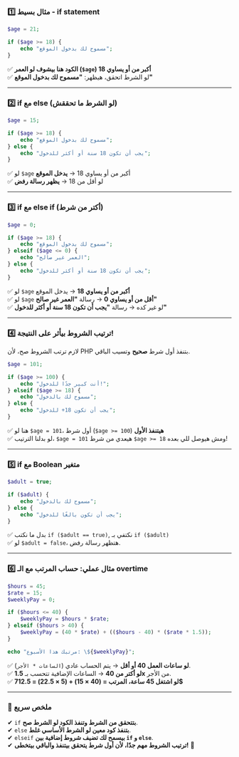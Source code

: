 
### **1️⃣ مثال بسيط - if statement**

```php
$age = 21;

if ($age >= 18) {
    echo "مسموح لك بدخول الموقع";
}
```

✅ **الكود هنا بيشوف لو العمر (`$age`) أكبر من أو يساوي 18**  
✅ لو الشرط اتحقق، هيظهر: **"مسموح لك بدخول الموقع"**

---

### **2️⃣ if مع else (لو الشرط ما تحققش)**

```php
$age = 15;

if ($age >= 18) {
    echo "مسموح لك بدخول الموقع";
} else {
    echo "يجب أن تكون 18 سنة أو أكثر للدخول";
}
```

✅ لو `$age` أكبر من أو يساوي 18 → **يدخل الموقع**  
✅ لو أقل من 18 → **يظهر رسالة رفض**

---

### **3️⃣ if مع else if (أكتر من شرط)**

```php
$age = 0;

if ($age >= 18) {
    echo "مسموح لك بدخول الموقع";
} elseif ($age <= 0) {
    echo "العمر غير صالح";
} else {
    echo "يجب أن تكون 18 سنة أو أكثر للدخول";
}
```

✅ لو `$age` **أكبر من أو يساوي 18** → يدخل الموقع  
✅ لو `$age` **أقل من أو يساوي 0** → رسالة **"العمر غير صالح"**  
✅ لو غير كده → رسالة **"يجب أن تكون 18 سنة أو أكثر للدخول"**

---

### **4️⃣ ترتيب الشروط بيأثر على النتيجة!**

لازم ترتب الشروط صح، لأن PHP بتنفذ أول شرط **صحيح** وتسيب الباقي.

```php
$age = 101;

if ($age >= 100) {
    echo "أنت كبير جدًا للدخول!";
} elseif ($age >= 18) {
    echo "مسموح لك بالدخول";
} else {
    echo "يجب أن تكون 18+ للدخول";
}
```

✅ هنا لو `$age = 101`، أول شرط (`$age >= 100`) **هيتنفذ الأول**  
✅ لو بدلنا الترتيب، `$age = 101` هيعدي من شرط `$age >= 18` ومش هيوصل للي بعده!

---

### **5️⃣ if مع Boolean متغير**

```php
$adult = true;

if ($adult) {
    echo "مسموح لك بالدخول";
} else {
    echo "يجب أن تكون بالغًا للدخول";
}
```

✅ بدل ما نكتب `if ($adult == true)`, نكتفي بـ `if ($adult)`  
✅ لو `$adult = false`، هتظهر رسالة رفض.

---

### **6️⃣ مثال عملي: حساب المرتب مع الـ overtime**

```php
$hours = 45;
$rate = 15;
$weeklyPay = 0;

if ($hours <= 40) {
    $weeklyPay = $hours * $rate;
} elseif ($hours > 40) {
    $weeklyPay = (40 * $rate) + (($hours - 40) * ($rate * 1.5));
}

echo "مرتبك هذا الأسبوع: \${$weeklyPay}";
```

✅ **لو ساعات العمل 40 أو أقل** → يتم الحساب عادي (`الساعات * الأجر`).  
✅ **لو أكتر من 40** → الساعات الإضافية تتحسب بـ **1.5x** من الأجر.  
✅ **لو اشتغل 45 ساعة، المرتب = (40 × 15) + (5 × 22.5) = 712.5$**

---

### **🔹 ملخص سريع**

✔ `if` **بتتحقق من الشرط وتنفذ الكود لو الشرط صح**.  
✔ `else` **بتنفذ كود معين لو الشرط الأساسي غلط**.  
✔ `elseif` **بيسمح لك تضيف شروط إضافية بين `if` و `else`**.  
✔ **ترتيب الشروط مهم جدًا، لأن أول شرط يتحقق بيتنفذ والباقي بيتخطى!** 🚀